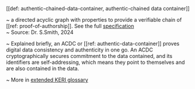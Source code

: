 [[def: authentic-chained-data-container, authentic-chained data container]]

~ a directed acyclic graph with properties to provide a verifiable chain of [[ref: proof-of-authorship]]. See the full [specification](https://trustoverip.github.io/tswg-acdc-specification/)  
~ Source: Dr. S.Smith, 2024

~ Explained briefly, an ACDC or [[ref: authentic-data-container]] proves digital data consistency and authenticity in one go. An ACDC cryptographically secures commitment to the data contained, and its identifiers are self-addressing, which means they point to themselves and are also contained in the data.

~ More in <a href="https://weboftrust.github.io/WOT-terms/docs/glossary/authentic-chained-data-container">extended KERI glossary</a>
